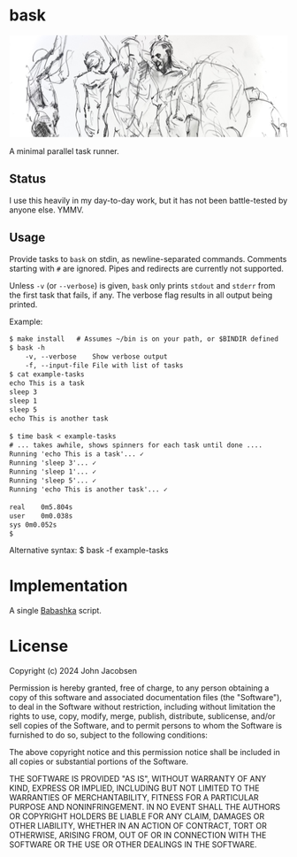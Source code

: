 # bask

<img src="https://github.com/eigenhombre/bask/blob/0cd39476c475bdd3c44e4ab845e0b512c7ade93f/bask.jpg" width="700">

A minimal parallel task runner.


## Status

I use this heavily in my day-to-day work, but it has not been
battle-tested by anyone else.  YMMV.

## Usage

Provide tasks to `bask` on stdin, as newline-separated commands.
Comments starting with `#` are ignored.  Pipes and redirects are
currently not supported.

Unless `-v` (or `--verbose`) is given, `bask` only prints `stdout` and
`stderr` from the first task that fails, if any.  The verbose flag
results in all output being printed.

Example:

    $ make install   # Assumes ~/bin is on your path, or $BINDIR defined
    $ bask -h
        -v, --verbose    Show verbose output
        -f, --input-file File with list of tasks
    $ cat example-tasks
    echo This is a task
    sleep 3
    sleep 1
    sleep 5
    echo This is another task

    $ time bask < example-tasks
    # ... takes awhile, shows spinners for each task until done ....
    Running 'echo This is a task'... ✓
    Running 'sleep 3'... ✓
    Running 'sleep 1'... ✓
    Running 'sleep 5'... ✓
    Running 'echo This is another task'... ✓

    real	0m5.804s
    user	0m0.038s
    sys	0m0.052s
    $

Alternative syntax:
    $ bask -f example-tasks

# Implementation

A single [Babashka](https://babashka.org/) script.

# License

Copyright (c) 2024 John Jacobsen

Permission is hereby granted, free of charge, to any person obtaining a copy
of this software and associated documentation files (the "Software"), to deal
in the Software without restriction, including without limitation the rights
to use, copy, modify, merge, publish, distribute, sublicense, and/or sell
copies of the Software, and to permit persons to whom the Software is
furnished to do so, subject to the following conditions:

The above copyright notice and this permission notice shall be included in all
copies or substantial portions of the Software.

THE SOFTWARE IS PROVIDED "AS IS", WITHOUT WARRANTY OF ANY KIND, EXPRESS OR
IMPLIED, INCLUDING BUT NOT LIMITED TO THE WARRANTIES OF MERCHANTABILITY,
FITNESS FOR A PARTICULAR PURPOSE AND NONINFRINGEMENT. IN NO EVENT SHALL THE
AUTHORS OR COPYRIGHT HOLDERS BE LIABLE FOR ANY CLAIM, DAMAGES OR OTHER
LIABILITY, WHETHER IN AN ACTION OF CONTRACT, TORT OR OTHERWISE, ARISING FROM,
OUT OF OR IN CONNECTION WITH THE SOFTWARE OR THE USE OR OTHER DEALINGS IN THE
SOFTWARE.
